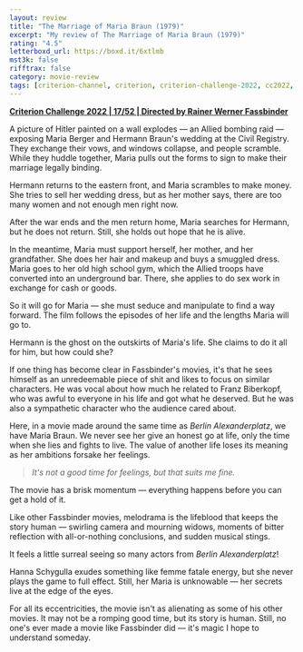 ```yaml
---
layout: review
title: "The Marriage of Maria Braun (1979)"
excerpt: "My review of The Marriage of Maria Braun (1979)"
rating: "4.5"
letterboxd_url: https://boxd.it/6xtlmb
mst3k: false
rifftrax: false
category: movie-review
tags: [criterion-channel, criterion, criterion-challenge-2022, cc2022, written-by-women, edited-by-women, 1001-movies]
---
```


<b><a href="https://boxd.it/q4PJa/detail" target="_blank" rel="noopener">Criterion Challenge 2022 | 17/52 | Directed by Rainer Werner Fassbinder</a></b>

A picture of Hitler painted on a wall explodes — an Allied bombing raid — exposing Maria Berger and Hermann Braun's wedding at the Civil Registry. They exchange their vows, and windows collapse, and people scramble. While they huddle together, Maria pulls out the forms to sign to make their marriage legally binding.

Hermann returns to the eastern front, and Maria scrambles to make money. She tries to sell her wedding dress, but as her mother says, there are too many women and not enough men right now.

After the war ends and the men return home, Maria searches for Hermann, but he does not return. Still, she holds out hope that he is alive.

In the meantime, Maria must support herself, her mother, and her grandfather. She does her hair and makeup and buys a smuggled dress. Maria goes to her old high school gym, which the Allied troops have converted into an underground bar. There, she applies to do sex work in exchange for cash or goods.

So it will go for Maria — she must seduce and manipulate to find a way forward. The film follows the episodes of her life and the lengths Maria will go to.

Hermann is the ghost on the outskirts of Maria's life. She claims to do it all for him, but how could she?

If one thing has become clear in Fassbinder's movies, it's that he sees himself as an unredeemable piece of shit and likes to focus on similar characters. He was vocal about how much he related to Franz Biberkopf, who was awful to everyone in his life and got what he deserved. But he was also a sympathetic character who the audience cared about.

Here, in a movie made around the same time as <i>Berlin Alexanderplatz</i>, we have Maria Braun. We never see her give an honest go at life, only the time when she lies and fights to live. The value of another life loses its meaning as her ambitions forsake her feelings.

<blockquote><i>It's not a good time for feelings, but that suits me fine.</i></blockquote>The movie has a brisk momentum — everything happens before you can get a hold of it.

Like other Fassbinder movies, melodrama is the lifeblood that keeps the story human — swirling camera and mourning widows, moments of bitter reflection with all-or-nothing conclusions, and sudden musical stings.

It feels a little surreal seeing so many actors from <i>Berlin Alexanderplatz</i>!

Hanna Schygulla exudes something like femme fatale energy, but she never plays the game to full effect. Still, her Maria is unknowable — her secrets live at the edge of the eyes.

For all its eccentricities, the movie isn't as alienating as some of his other movies. It may not be a romping good time, but its story is human. Still, no one's ever made a movie like Fassbinder did — it's magic I hope to understand someday.
